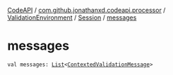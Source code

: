 [CodeAPI](../../../index.md) / [com.github.jonathanxd.codeapi.processor](../../index.md) / [ValidationEnvironment](../index.md) / [Session](index.md) / [messages](.)

# messages

`val messages: `[`List`](https://kotlinlang.org/api/latest/jvm/stdlib/kotlin.collections/-list/index.html)`<`[`ContextedValidationMessage`](../../-contexted-validation-message/index.md)`>`